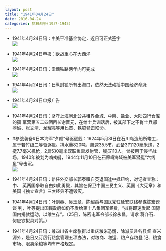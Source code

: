```yaml
---
layout: post
title: "1941年04月24日"
date: 2016-04-24
categories: 抗日战争(1937-1945)
---
```


<meta name="referrer" content="no-referrer" />

- 1941年4月24日讯：中美平准基金协定，近日可正式签字 <br/><img src="https://ww1.sinaimg.cn/large/aca367d8jw1f3851q1j0hj20io0han1e.jpg" />

- 1941年4月24日申报：欧战重心在大西洋 <br/><img src="https://ww3.sinaimg.cn/large/aca367d8jw1f383b7zn5ij20u50yj4nb.jpg" />

- 1941年4月24日讯：滇缅铁路两年内可完成 <br/><img src="https://ww2.sinaimg.cn/large/aca367d8jw1f381krs8d6j20ah0bo75t.jpg" />

- 1941年4月24日讯：日纵封锁所有出海口，依然无法动摇中国经济命脉 <br/><img src="https://ww4.sinaimg.cn/large/aca367d8jw1f37wdr1701j20du0h9whw.jpg" />

- 1941年4月24日申报广告 <br/><img src="https://ww4.sinaimg.cn/large/aca367d8jw1f37np95dikj20kv0hujw7.jpg" />

- 1941年4月24日讯：坚守上海闸北公共租界金城、中南、盐业、大陆四行仓库的孤 军营第五二四团团长谢晋元，在给士兵训话后，被其部下之不肖士兵郝 鼎诚、张文清、龙耀亮等用匕首、铁镐猛击殒命。 

- #参战装备#日本海军”夕颜“号驱逐舰：1924年5月31日在石川岛造船所竣工，属于若竹级二等驱逐舰。排水量820吨，航速35.5节，武备3门120毫米炮，2挺7.7毫米机枪，2具530毫米双联鱼雷发射管，舰员110人。曾被用于侵华战场，1940年被划为哨戒艇，1944年11月10日在石廊崎海域被美军潜艇“六线鱼”号击沉。 <br/><img src="https://ww4.sinaimg.cn/large/aca367d8jw1f37k8ejbgcj20ex1aeagt.jpg" />

- 1941年4月24日讯：新任外交部长郭泰祺自英返国途中抵纽约，对记者宣称：中、 英两国争取自由如此勇毅，其旨在保卫中国三民主义、英国《大宪章》和 美国《独立宣言》三大经典不遭毁灭。 

- 1941年4月24日讯：叶剑英、吴玉章、陈绍禹与国民党驻延安联络参谋陈宏谟谈 判，叶等提出国民政府如仍不发给第十八集团军经费，“拟将即速发起 国际国内捐款运动，以维生存”。（25日，陈密电军令部长徐永昌，请求 蒋介石、何应钦拟具对策。） 

- 1941年4月24日讯：兼四川省主席张群以重庆粮米恐慌，除派员赴各县督 查米源外，是日又订厉行粮食管理五项办法，对粮商、粮运、粮户存粮登 记、粮食市场、限卖余粮等均有严格规定。 

